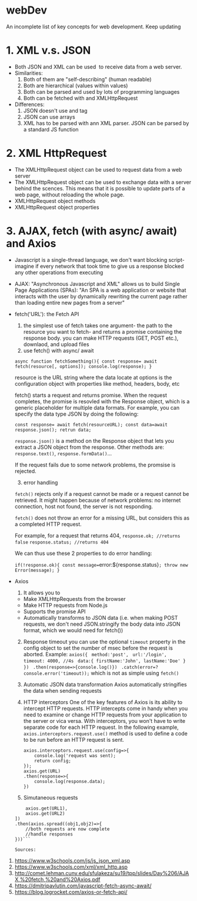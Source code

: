 # webDev

An incomplete list of key concepts for web development. Keep updating

# 1. XML v.s. JSON

- Both JSON and XML can be used  to receive data from a web server.
- Similarities:
  1. Both of them are "self-describing" (human readable)
  2. Both are hierarchical (values within values)
  3. Both can be parsed and used by lots of programming languages
  4. Both can be fetched with and XMLHttpRequest
- Differences:
  1. JSON doesn't use and tag
  2. JSON can use arrays
  3. XML has to be parsed with ann XML parser. JSON can be parsed by a standard JS function

# 2. XML HttpRequest

- The XMLHttpRequest object can be used to request data from a web server
- The XMLHttpRequest object can be used to exchange data with a server behind the scences. This means that it is possible to update parts of a web page, without reloading the whole page.
- XMLHttpRequest object methods
- XMLHttpRequest object properties

# 3. AJAX, fetch (with async/ await) and Axios

- Javascript is a single-thread language, we don't want blocking script- imagine if every network that took time to give us a response blocked any other operations from executing

- AJAX: "Asynchronous Javascript and XML"
  allows us to build Single Page Applications (SPAs): "An SPA is a web application or website that interacts with the user by dynamically rewriting the current page rather than loading entire new pages from a server"

- fetch('URL'): the Fetch API

  1.  the simplest use of fetch takes one argument- the path to the resource you want to fetch- and returns a promise containing the response body. you can make HTTP requests (GET, POST etc.), downlaod, and upload files
  2.  use fetch() with async/ await

  `async function fetchSomething(){ const response= await fetch(resource[, options]); console.log(response); }`

  resource is the URL string where the data locate at
  options is the configuration object with properties like method, headers, body, etc

  fetch() starts a request and returns promise. When the request completes, the promise is resovled with the Response object, which is a generic placeholder for multiple data formats. For example, you can specify the data type JSON by doing the following:

  `const response= await fetch(resourceURL); const data=await response.json(); retrun data;`

  `response.json()` is a method on the Response object that lets you extract a JSON object from the response. Other methods are: `response.text()`, `response.formData()`...

  If the request fails due to some network problems, the promsise is rejected.

  3. error handling

  `fetch()` rejects only if a request cannot be made or a request cannot be retrieved. It might happen because of network problems: no internet connection, host not found, the server is not responding.

  `fetch()` does not throw an error for a missing URL, but considers this as a completed HTTP request.

  For example, for a request that returns 404,
  `response.ok; //returns false`
  `response.status; //returns 404`

  We can thus use these 2 properties to do error handling:

  `if(!response.ok){ const message=`error:${response.status}`; throw new Error(message); }`

- Axios

  1. It allows you to

  - Make XMLHttpRequests from the browser
  - Make HTTP requests from Node.js
  - Supports the promise API
  - Automatically transforms to JSON data (i.e. when making POST requests, we don't need JSON.stringify the body data into JSON format, which we would need for fetch())

  2. Response timeout
     you can use the optional `timeout` property in the config object to set the number of msec before the request is aborted. Example:
     `axios({ `
     `method:'post', `
     `url:'/login', `
     `timeout: 4000, //4s `
     `data:{ firstName:'John', lastName:'Doe' } }) `
     `.then(response=>{console.log()}) `
     `.catch(error=?console.error('timeout));`
     which is not as simple using `fetch()`

  3. Automatic JSON data transformation
     Axios automatically stringifies the data when sending requests

  4. HTTP interceptors
     One of the key features of Axios is its ability to intercept HTTP requests. HTTP intercepts come in handy when you need to examine or change HTTP requests from your application to the server or vica versa. With interceptors, you won't have to write separate code for each HTTP request. In the following example, `axios.interceptors.request.use()` method is used to define a code to be run before an HTTP request is sent.
     ```
     axios.interceptors.request.use(config=>{
         console.log('request was sent);
         return config;
     });
     axios.get(URL)
     .then(response=>{
         console.log(response.data);
     })
     ```
  5. Simutaneous requests

  ````axios.all([
      axios.get(URL1),
      axios.get(URL2)
  ])
  .then(axios.spread((obj1,obj2)=>{
      //both requests are now complete
      //handle responses
  }))```

  Sources:

  ````

1. https://www.w3schools.com/js/js_json_xml.asp
2. https://www.w3schools.com/xml/xml_http.asp
3. http://comet.lehman.cuny.edu/sfulakeza/su19/tpp/slides/Day%206/AJAX,%20fetch,%20and%20Axios.pdf
4. https://dmitripavlutin.com/javascript-fetch-async-await/
5. https://blog.logrocket.com/axios-or-fetch-api/
